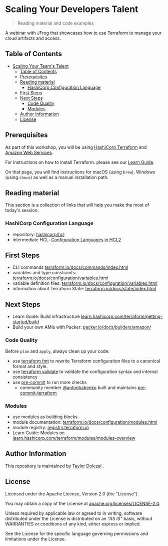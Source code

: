 # Scaling Your Developers Talent

> Reading material and code examples

A webinar with JFrog that showcases how to use Terraform to manage your cloud artifacts and access.

## Table of Contents

- [Scaling Your Team's Talent](#scaling-your-developers-talent)
  - [Table of Contents](#table-of-contents)
  - [Prerequisites](#prerequisites)
  - [Reading material](#reading-material)
    - [HashiCorp Configuration Language](#hashicorp-configuration-language)
  - [First Steps](#first-steps)
  - [Next Steps](#next-steps)
    - [Code Quality](#code-quality)
    - [Modules](#modules)
  - [Author Information](#author-information)
  - [License](#license)

## Prerequisites

As part of this workshop, you will be using [HashiCorp Terraform](https://www.terraform.io) and [Amazon Web Services](https://aws.amazon.com).

For instructions on how to install Terraform. please see our [Learn Guide](https://learn.hashicorp.com/terraform/getting-started/install.html).

On that page, you will find instructions for macOS (using `brew`), Windows (using `choco`) as well as a manual installation path.

## Reading material

This section is a collection of links that will help you make the most of today's session.

### HashiCorp Configuration Language

- repository: [hashicorp/hcl](https://github.com/hashicorp/hcl/tree/hcl2)
- intermediate HCL: [Configuration Languages in HCL2](https://www.hashicorp.com/resources/intermediate-hcl-configuration-languages-in-hcl2/)

## First Steps

- CLI commands [terraform.io/docs/commands/index.html](https://www.terraform.io/docs/commands/index.html)
- variables and type constraints: [terraform.io/docs/configuration/variables.html](https://www.terraform.io/docs/configuration/variables.html#type-constraints)
- variable definition files: [terraform.io/docs/configuration/variables.html](https://www.terraform.io/docs/configuration/variables.html#variable-definitions-tfvars-files)
- information about Terraform State: [terraform.io/docs/state/index.html](https://www.terraform.io/docs/state/index.html)

## Next Steps

- Learn Guide: Build infrastructure [learn.hashicorp.com/terraform/getting-started/build](https://learn.hashicorp.com/terraform/getting-started/build)
- Build your own AMIs with Packer: [packer.io/docs/builders/amazon/](https://www.packer.io/docs/builders/amazon/)

### Code Quality

Before `plan` and `apply`, always clean up your code:

- use [terraform fmt](https://www.terraform.io/docs/commands/fmt.html) to rewrite Terraform configuration files to a canonical format and style.
- use [terraform validate](https://www.terraform.io/docs/commands/validate.html) to validate the configuration syntax and internal consistency
- use [pre-commit](https://pre-commit.com) to run more checks
  - community member [@antonbabenko](https://github.com/antonbabenko/) built and maintains [pre-commit-terraform](https://github.com/antonbabenko/pre-commit-terraform)

### Modules

- use modules as building blocks
- module documentation: [terraform.io/docs/configuration/modules.html](https://www.terraform.io/docs/configuration/modules.html)
- module registry: [registry.terraform.io](https://registry.terraform.io)
- Learn Guide: Modules on [learn.hashicorp.com/terraform/modules/modules-overview](https://learn.hashicorp.com/terraform/modules/modules-overview)

## Author Information

This repository is maintained by [Taylor Dolezal](https://github.com/onlydole) .

## License

Licensed under the Apache License, Version 2.0 (the "License").

You may obtain a copy of the License at [apache.org/licenses/LICENSE-2.0](http://www.apache.org/licenses/LICENSE-2.0).

Unless required by applicable law or agreed to in writing, software distributed under the License is distributed on an _"AS IS"_ basis, without WARRANTIES or conditions of any kind, either express or implied.

See the License for the specific language governing permissions and limitations under the License.
